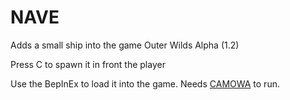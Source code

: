 # NAVE
Adds a small ship into the game Outer Wilds Alpha (1.2)

Press C to spawn it in front the player

Use the BepInEx to load it into the game. Needs [CAMOWA](https://github.com/ShoosGun/CAMOWA/releases) to run.
